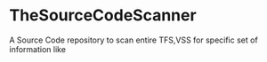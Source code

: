# TheSourceCodeScanner
A Source Code repository to scan entire TFS,VSS for specific set of information like 
